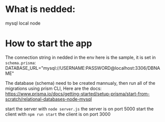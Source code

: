 # What is nedded:
mysql local
node

# How to start the app
The connection string in nedded in the env here is the sample, it is set in `schema.prisma`:
DATABASE_URL="mysql://USERNAME:PASSWORD@localhost:3306/DBNAME"

The database (schema) need to be created mannualy,
then run all of the migrations using prism CLI,
Here are the docs: https://www.prisma.io/docs/getting-started/setup-prisma/start-from-scratch/relational-databases-node-mysql

start the server with `node server.js` the server is on port 5000
start the client with `npm run start` the client is on port 3000